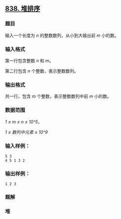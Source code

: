 ## [838. 堆排序](https://www.acwing.com/problem/content/840/)

### 题目

输入一个长度为 *n* 的整数数列，从小到大输出前 *m* 小的数。

### 输入格式

第一行包含整数 *n* 和 *m*。

第二行包含 *n* 个整数，表示整数数列。

### 输出格式

共一行，包含 *m* 个整数，表示整数数列中前 *m* 小的数。

### 数据范围

*1 ≤ m ≤ n ≤ 10^5*，

*1 ≤ 数列中元素 ≤ 10^9*

### 输入样例：

```
5 3
4 5 1 3 2
```

### 输出样例：

```
1 2 3
```

### 题解

### 堆

